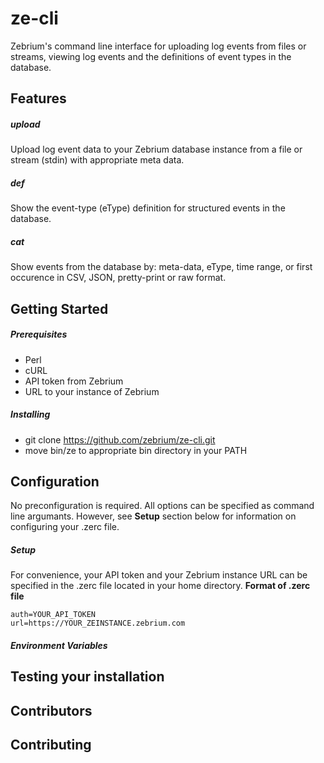 # ze-cli

Zebrium's command line interface for uploading log events from files or streams, viewing log events and the definitions of event types in the database.

## Features
##### upload
Upload log event data to your Zebrium database instance from a file or stream (stdin) with appropriate meta data.
##### def
Show the event-type (eType) definition for structured events in the database.
##### cat
Show events from the database by: meta-data, eType, time range, or first occurence in CSV, JSON, pretty-print or raw format.
## Getting Started
##### Prerequisites
* Perl
* cURL
* API token from Zebrium
* URL to your instance of Zebrium
##### Installing
* git clone https://github.com/zebrium/ze-cli.git
* move bin/ze to appropriate bin directory in your PATH
## Configuration
No preconfiguration is required. All options can be specified as command line argumants. However, see **Setup** section below for information on configuring your .zerc file.
##### Setup
For convenience, your API token and your Zebrium instance URL can be specified in the .zerc file located in your home directory.
**Format of .zerc file**
```
auth=YOUR_API_TOKEN
url=https://YOUR_ZEINSTANCE.zebrium.com
```
##### Environment Variables

## Testing your installation

## Contributors

## Contributing
